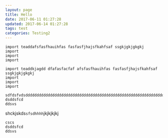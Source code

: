 ```yaml
---
layout: page
title: Hello
date: 2017-06-11 01:27:28
updated: 2017-06-14 01:27:28
tags: test
categories: Testing2
---
```

```
import teaddafsfasfhauihfas fasfasfjhajsfkahfsaf ssgkjgkjgkgkj
import
import
import
```

```
import teaddkjagdd dfafasfacfaf afsfasfhauihfas fasfasfjhajsfkahfsaf ssgkjgkjgkgkj
import
import
import
```


    sdfdsfvdsdddddddddddddddddddddddddddddddddddddddddddddddddddddddddddddddddddddddddddxsxxxxxxxxxxxxxxxxxxxxxxxxxxxxxxxxxxx
    dsddsfcd
    ddsvs


shckjskds`sfsdhhhh`jkjkjkjkj


    cscs
    dsddsfcd
    ddsvs

